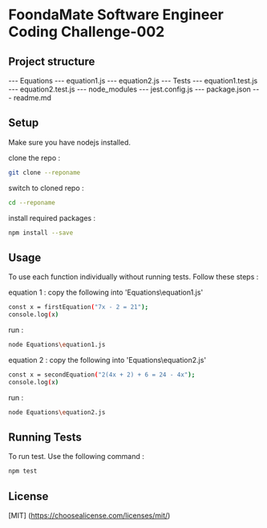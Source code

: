 # FoondaMate Software Engineer Coding Challenge-002

## Project structure

--- Equations
    --- equation1.js
    --- equation2.js
--- Tests
    --- equation1.test.js
    --- equation2.test.js
--- node_modules
--- jest.config.js
--- package.json
--- readme.md

## Setup
Make sure you have nodejs installed.

clone the repo :

```bash
git clone --reponame
```
switch to cloned repo :

```bash
cd --reponame
```

install required packages : 

```bash
npm install --save
```

## Usage
To use each function individually without running tests. Follow these steps : 

equation 1  : copy the following into 'Equations\equation1.js'

```bash
const x = firstEquation("7x - 2 = 21");
console.log(x)
```

run :

```bash
node Equations\equation1.js
```

equation 2 : copy the following into 'Equations\equation2.js'

```bash
const x = secondEquation("2(4x + 2) + 6 = 24 - 4x");
console.log(x)
```

run : 

```bash
node Equations\equation2.js
```

## Running Tests
To run test. Use the following command :

```bash
npm test
```

## License

[MIT]
(https://choosealicense.com/licenses/mit/)